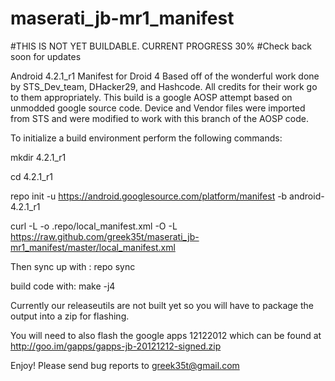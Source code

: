 maserati_jb-mr1_manifest
========================

#THIS IS NOT YET BUILDABLE. CURRENT PROGRESS 30%
#Check back soon for updates

Android 4.2.1_r1 Manifest for Droid 4
Based off of the wonderful work done by STS_Dev_team, DHacker29, and Hashcode. All credits for their work go to them appropriately. 
This build is a google AOSP attempt based on unmodded google source code. Device and Vendor files were imported from STS and were
modified to work with this branch of the AOSP code.

To initialize a build environment perform the following commands:

mkdir 4.2.1_r1

cd 4.2.1_r1

repo init -u https://android.googlesource.com/platform/manifest -b android-4.2.1_r1

curl -L -o .repo/local_manifest.xml -O -L https://raw.github.com/greek35t/maserati_jb-mr1_manifest/master/local_manifest.xml

Then sync up with : repo sync

build code with: make -j4

Currently our releaseutils are not built yet so you will have to package the output into a zip for flashing.

You will need to also flash the google apps 12122012 which can be found at http://goo.im/gapps/gapps-jb-20121212-signed.zip

Enjoy! Please send bug reports to greek35t@gmail.com
